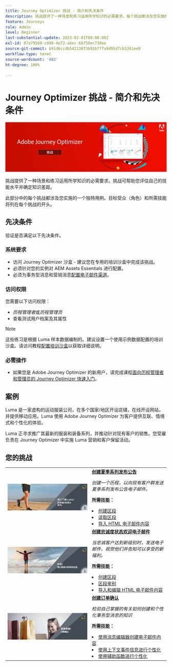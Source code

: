```yaml
---
title: Journey Optimizer 挑战 - 简介和先决条件
description: 挑战提供了一种场景和练习运用所学知识的必需要求。每个挑战都涉及您实施的一个独特用例。
feature: Journeys
role: Admin
level: Beginner
last-substantial-update: 2023-02-01T00:00:00Z
exl-id: 87a79560-c098-4e72-abec-6b750ec730ee
source-git-commit: b91d6ccdb54213873b91b7ffa9d95d7cb5261ee8
workflow-type: tm+mt
source-wordcount: '482'
ht-degree: 100%

---
```


# Journey Optimizer 挑战 - 简介和先决条件

![AJO 挑战横幅](./assets/ajo-banner-challenges.png)

挑战提供了一种场景和练习运用所学知识的必需要求。挑战可帮助您评估自己的技能水平并确定知识差距。

此部分中的每个挑战都涉及您实施的一个独特用例。目标受众（角色）和所需技能将列在每个挑战的开头。

## 先决条件

验证是否满足以下先决条件。

### 系统要求

* 访问 Journey Optimizer 沙盒 - 建议您在专用的培训沙盒中完成该挑战。
* 必须针对您的实例对 AEM Assets Essentials 进行配置。
* 必须为事务型消息和营销消息[配置电子邮件渠道](https://experienceleague.adobe.com/docs/journey-optimizer/using/configuration/channel-surfaces.html?lang=zh-Hans)。

### 访问权限

您需要以下访问权限：

* *历程管理者*&#x200B;或&#x200B;*历程管理员*
* 查看测试用户档案及其属性

>[!NOTE]
> 这些练习是根据 Luma 样本数据编制的。建议设置一个使用示例数据配置的培训沙盒。请访问教程[配置培训沙盒](/help/tutorial-configure-a-training-sandbox/introduction-and-prerequisites.md)以获取详细说明。

### 必需操作

* 如果您是 Adobe Journey Optimizer 的新用户，请完成课程[面向历程管理者和管理员的 Journey Optimizer 快速入门](https://experienceleague.adobe.com/docs/courses/using/journeyoptimizer-u-1-2022-1-1-0.html?lang=zh-Hans)。

## 案例

Luma 是一家虚构的运动服装公司，在多个国家/地区开设店铺，在线开设网站，并提供移动应用。Luma 使用 Adobe Journey Optimizer 为客户提供互联、情境式和个性化的体验。

Luma 正寻求推广其最新的服装和装备系列，并推动针对现有客户的销售。您受雇负责在 Journey Optimizer 中实施 Luma 营销和客户保留活动。

## 您的挑战

<table>
<tr>
<td>
 <div>
      <a href="summer-collection-announcement-challenge.md">
        <img alt="夏季系列发布公告图像" src="./assets/email-assets/luma-transactional-onboarding-3.png"/>
      </a>
      </div>
  </td>
  <td>
   <strong><a href="summer-collection-announcement-challenge.md">创建夏季系列发布公告</strong>
 </a>
      <p>
      <em>创建一个历程，以向现有客户群发送夏季系列发布公告电子邮件。</em>
      <p>
      <b>所需技能：</b>
      <li><a href="https://experienceleague.adobe.com/docs/journey-optimizer-learn/tutorials/profiles-segments-subscriptions/create-segments.html?lang=zh-Hans"> 创建区段</li>
      <li><a href="https://experienceleague.adobe.com/docs/journey-optimizer-learn/tutorials/create-journeys/use-case-read-segment.html?lang=zh-Hans">读取区段</li>
       <li><a href="https://experienceleague.adobe.com/docs/journey-optimizer-learn/tutorials/email-channel/import-and-author-html-email-content.html?lang=zh-Hans">导入 HTML 电子邮件内容</li>
  </td>
  </tr>
   <tr>
    <td>
    <div>
    <a>
      <img alt="欢迎" src="./assets/email-assets/luma-transactional-onboarding-1.png"/>
    </a>
    </div>
    <td>
    <div >
      <a>
 <strong><a href="loyalty-status-welcome-email-challenge.md">创建忠诚度状态欢迎电子邮件</strong>
 </a>
    </div>
    <p>
    <em>当忠诚客户达到新级别时，发送电子邮件，祝贺他们并告知可以享受的新福利。</em>
    <p>
    <b>所需技能：</b>
      <li><a href="https://experienceleague.adobe.com/docs/journey-optimizer-learn/tutorials/profiles-segments-subscriptions/create-segments.html?lang=zh-Hans"> 创建区段</li>
      <li><a href="https://experienceleague.adobe.com/docs/journey-optimizer-learn/tutorials/create-journeys/use-case-read-segment-qualification.html?lang=zh-Hans">区段鉴别</li>
      <li><a href="https://experienceleague.adobe.com/docs/journey-optimizer-learn/tutorials/email-channel/import-and-author-html-email-content.html?lang=zh-Hans">导入和编辑 HTML 电子邮件内容</li>
  </td>
  </tr>
  <tr>
  <td>
  <div>
    <a href="order-confirmation-challenge.md">
      <img alt="Luma 电子邮件" src="./assets/email-assets/luma-transactional-order-confirmation.png"/>
    </a>
  </td>
  <td>
      <a href="order-confirmation-challenge.md">
 <strong><a href="order-confirmation-challenge.md">创建订单确认</strong>
 </a>
    <div>
    <p>
    <em>检验自己掌握的有关如何创建和个性化事务型消息的知识
 </em>
    <p>
    <b>所需技能：</b>
      <li><a href="https://experienceleague.adobe.com/docs/journey-optimizer-learn/tutorials/email-channel/create-content-with-the-email-designer.html?lang=zh-Hans"> 使用消息编辑器创建电子邮件内容</li>
      <li><a href="https://experienceleague.adobe.com/docs/journey-optimizer-learn/tutorials/personalize-content/use-contextual-event-information-for-personalization.html?lang=zh-Hans">使用上下文事件信息进行个性化</li>
      <li><a href="https://experienceleague.adobe.com/docs/journey-optimizer-learn/tutorials/personalize-content/use-helper-functions-for-personalization.html?lang=zh-Hans">使用辅助函数进行个性化</li>
  </td>
</table>
